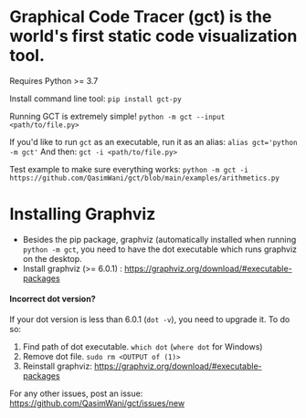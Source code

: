 # Graphical Code Tracer (gct) is the world's first static code visualization tool.

Requires Python >= 3.7

Install command line tool: `pip install gct-py`

Running GCT is extremely simple!
`python -m gct --input <path/to/file.py>`

If you'd like to run `gct` as an executable, run it as an alias:
`alias gct='python -m gct'`
And then: `gct -i <path/to/file.py>`

Test example to make sure everything works:
`python -m gct -i https://github.com/QasimWani/gct/blob/main/examples/arithmetics.py`



# Installing Graphviz
- Besides the pip package, graphviz (automatically installed when running `python -m gct`, you need to have the dot executable which runs graphviz on the desktop. 
- Install graphviz (>= 6.0.1) : https://graphviz.org/download/#executable-packages

#### Incorrect dot version?
If your dot version is less than 6.0.1 (`dot -v`), you need to upgrade it. To do so:
1. Find path of dot executable. `which dot` (`where dot` for Windows)
2. Remove dot file. `sudo rm <OUTPUT of (1)>`
3. Reinstall graphviz: https://graphviz.org/download/#executable-packages

For any other issues, post an issue: https://github.com/QasimWani/gct/issues/new

